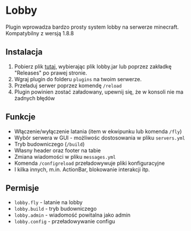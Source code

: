 # Lobby

Plugin wprowadza bardzo prosty system lobby na serwerze minecraft. Kompatybilny z wersją 1.8.8

## Instalacja

1. Pobierz plik [tutaj](https://github.com/alpauq/lobby-plugin/releases/tag/plugin), wybierając plik lobby.jar lub poprzez zakładkę "Releases" po prawej stronie.
2. Wgraj plugin do folderu `plugins` na twoim serwerze.
3. Przeładuj serwer poprzez komendę `/reload`
4. Plugin powinien zostać załadowany, upewnij się, że w konsoli nie ma żadnych błędów

## Funkcje

- Włączenie/wyłączenie latania (item w ekwipunku lub komenda `/fly`)
- Wybór serwera w GUI - możliwośc dostosowania w pliku `servers.yml`
- Tryb budowniczego (`/build`)
- Własny header oraz footer na tabie
- Zmiana wiadomości w pliku `messages.yml`
- Komenda `/configreload` przeładowywuje pliki konfiguracyjne
- I kilka innych, m.in. ActionBar, blokowanie interakcji itp.


## Permisje
- `lobby.fly` - latanie na lobby
- `lobby.build` - tryb budowniczego
- `lobby.admin` - wiadomość powitalna jako admin
- `lobby.config` - przeładowywanie configu

